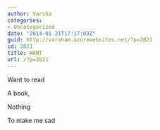```yaml
---
author: Varsha
categories:
- Uncategorized
date: "2014-01-21T17:17:03Z"
guid: http://varsham.azurewebsites.net/?p=2821
id: 2821
title: WANT
url: /?p=2821
---
```


Want to read
  
A book,
  
Nothing
  
To make me sad